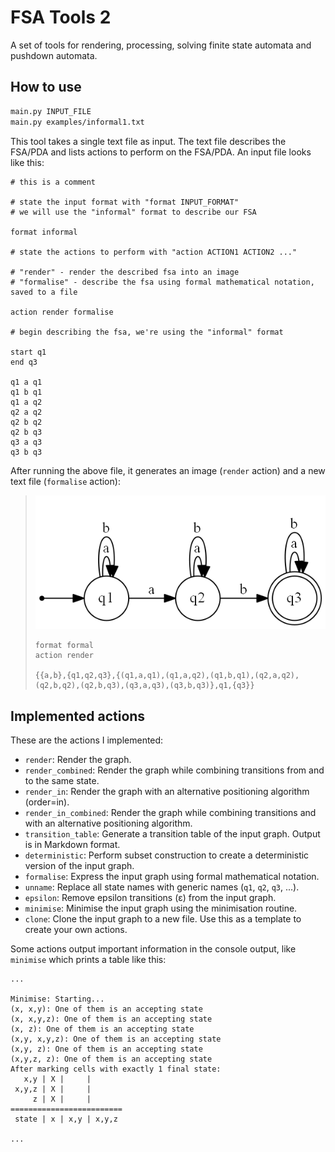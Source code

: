 # FSA Tools 2

A set of tools for rendering, processing, solving finite state automata and pushdown automata.

## How to use

```bash
main.py INPUT_FILE
main.py examples/informal1.txt
```

This tool takes a single text file as input. The text file describes the FSA/PDA and lists actions to perform on the FSA/PDA. An input file looks like this:

```
# this is a comment

# state the input format with "format INPUT_FORMAT"
# we will use the "informal" format to describe our FSA

format informal

# state the actions to perform with "action ACTION1 ACTION2 ..."

# "render" - render the described fsa into an image
# "formalise" - describe the fsa using formal mathematical notation, saved to a file

action render formalise

# begin describing the fsa, we're using the "informal" format

start q1
end q3

q1 a q1
q1 b q1
q1 a q2
q2 a q2
q2 b q2
q2 b q3
q3 a q3
q3 b q3
```

After running the above file, it generates an image (`render` action) and a new text file (`formalise` action):

> ![](docs/test_render.gv.png)
> 
> ```
> format formal
> action render
> 
> {{a,b},{q1,q2,q3},{(q1,a,q1),(q1,a,q2),(q1,b,q1),(q2,a,q2),(q2,b,q2),(q2,b,q3),(q3,a,q3),(q3,b,q3)},q1,{q3}}
> ```

## Implemented actions

These are the actions I implemented:

- `render`: Render the graph.
- `render_combined`: Render the graph while combining transitions from and to the same state.
- `render_in`: Render the graph with an alternative positioning algorithm (order=in).
- `render_in_combined`: Render the graph while combining transitions and with an alternative positioning algorithm.
- `transition_table`: Generate a transition table of the input graph. Output is in Markdown format.
- `deterministic`: Perform subset construction to create a deterministic version of the input graph.
- `formalise`: Express the input graph using formal mathematical notation.
- `unname`: Replace all state names with generic names (`q1`, `q2`, `q3`, ...).
- `epsilon`: Remove epsilon transitions (ε) from the input graph.
- `minimise`: Minimise the input graph using the minimisation routine.
- `clone`: Clone the input graph to a new file. Use this as a template to create your own actions.

Some actions output important information in the console output, like `minimise` which prints a table like this:

```
...

Minimise: Starting...
(x, x,y): One of them is an accepting state
(x, x,y,z): One of them is an accepting state
(x, z): One of them is an accepting state
(x,y, x,y,z): One of them is an accepting state
(x,y, z): One of them is an accepting state
(x,y,z, z): One of them is an accepting state
After marking cells with exactly 1 final state:
   x,y | X |     |
 x,y,z | X |     |
     z | X |     |
=========================
 state | x | x,y | x,y,z

...
```
